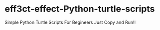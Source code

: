# eff3ct-effect-Python-turtle-scripts
Simple Python Turtle Scripts For Begineers Just Copy and Run!!
